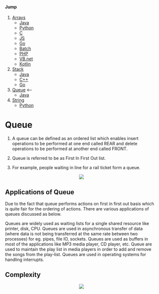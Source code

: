 #### Jump
1. [Arrays](https://github.com/kaweendras/Data-Structures/tree/master/Arrays)
    - [Java](https://github.com/kaweendras/Data-Structures/tree/master/Arrays/Java)
    - [Python](https://github.com/kaweendras/Data-Structures/tree/master/Arrays/Python)
    - [C](https://github.com/kaweendras/Data-Structures/tree/master/Arrays/C)
    - [JS](https://github.com/kaweendras/Data-Structures/tree/master/Arrays/JavaScript)
    - [Go](https://github.com/kaweendras/Data-Structures/tree/master/Arrays/Go)
    - [Batch](https://github.com/kaweendras/Data-Structures/tree/master/Arrays/Bat)
    - [PHP](https://github.com/kaweendras/Data-Structures/tree/master/Arrays/PHP)
    - [VB.net](https://github.com/kaweendras/Data-Structures/tree/master/Arrays/VB.net)
    - [Kotlin](https://github.com/kaweendras/Data-Structures/tree/master/Arrays/Kotlin)
2. [Stack](https://github.com/kaweendras/Data-Structures/tree/master/Stack) 
    - [Java](https://github.com/kaweendras/Data-Structures/tree/master/Stack/Java) 
    - [C++](https://github.com/kaweendras/Data-Structures/tree/master/Stack/C++) 
    - [Go](https://github.com/kaweendras/Data-Structures/tree/master/Stack/Go)
3. [Queue](https://github.com/kaweendras/Data-Structures/tree/master/Queue) <--
    - [Java](https://github.com/kaweendras/Data-Structures/tree/master/Queue/Java)
4. [String](https://github.com/kaweendras/Data-Structures/tree/master/String) 
    - [Python](https://github.com/kaweendras/Data-Structures/tree/master/String/Python)

# Queue



1. A queue can be defined as an ordered list which enables insert operations to be performed at one end called REAR and delete operations to be performed at another end called FRONT.

2. Queue is referred to be as First In First Out list.

3. For example, people waiting in line for a rail ticket form a queue.

<p align="center">
  <img  src="https://static.javatpoint.com/ds/images/queue.png">
</p>

## Applications of Queue
Due to the fact that queue performs actions on first in first out basis which is quite fair for the ordering of actions. There are various applications of queues discussed as below.

Queues are widely used as waiting lists for a single shared resource like printer, disk, CPU.
Queues are used in asynchronous transfer of data (where data is not being transferred at the same rate between two processes) for eg. pipes, file IO, sockets.
Queues are used as buffers in most of the applications like MP3 media player, CD player, etc.
Queue are used to maintain the play list in media players in order to add and remove the songs from the play-list.
Queues are used in operating systems for handling interrupts.

## Complexity

<p align="center">
  <img  src="https://i.ibb.co/4pqGHj5/table.jpg">
</p>

